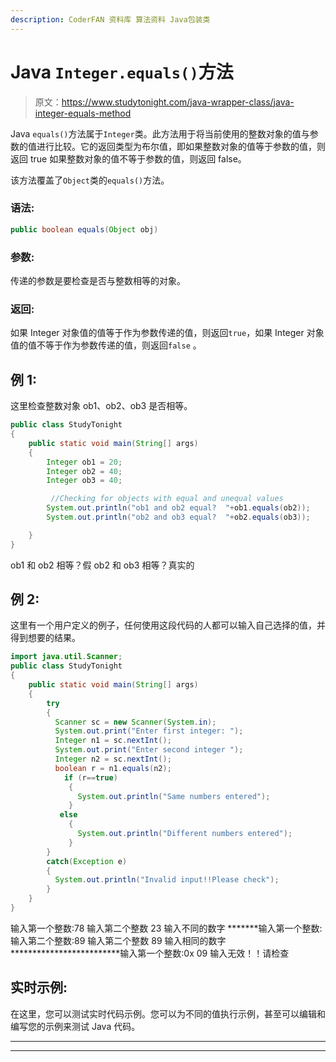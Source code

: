 ```yaml
---
description: CoderFAN 资料库 算法资料 Java包装类
---
```


# Java `Integer.equals()`方法

> 原文：<https://www.studytonight.com/java-wrapper-class/java-integer-equals-method>

Java `equals()`方法属于`Integer`类。此方法用于将当前使用的整数对象的值与参数的值进行比较。它的返回类型为布尔值，即如果整数对象的值等于参数的值，则返回 true 如果整数对象的值不等于参数的值，则返回 false。

该方法覆盖了`Object`类的`equals()`方法。

### 语法:

```java
public boolean equals(Object obj)
```

### 参数:

传递的参数是要检查是否与整数相等的对象。

### 返回:

如果 Integer 对象值的值等于作为参数传递的值，则返回`true`，如果 Integer 对象值的值不等于作为参数传递的值，则返回`false` 。

## 例 1:

这里检查整数对象 ob1、ob2、ob3 是否相等。

```java
public class StudyTonight 
{  
    public static void main(String[] args) 
    {          
        Integer ob1 = 20; 
        Integer ob2 = 40; 
        Integer ob3 = 40;  

         //Checking for objects with equal and unequal values
        System.out.println("ob1 and ob2 equal?  "+ob1.equals(ob2));  
        System.out.println("ob2 and ob3 equal?  "+ob2.equals(ob3));

    }  
} 
```

ob1 和 ob2 相等？假
ob2 和 ob3 相等？真实的

## 例 2:

这里有一个用户定义的例子，任何使用这段代码的人都可以输入自己选择的值，并得到想要的结果。

```java
import java.util.Scanner;  
public class StudyTonight 
{  
    public static void main(String[] args)
    {          
        try
        {
          Scanner sc = new Scanner(System.in);  
          System.out.print("Enter first integer: ");  
          Integer n1 = sc.nextInt();  
          System.out.print("Enter second integer ");  
          Integer n2 = sc.nextInt();  
          boolean r = n1.equals(n2);  
            if (r==true)
             {               
               System.out.println("Same numbers entered");  
             }  
           else
             {  
               System.out.println("Different numbers entered");  
             }
        }
        catch(Exception e)
        {
          System.out.println("Invalid input!!Please check");
        }
    }  
} 
```

输入第一个整数:78
输入第二个整数 23
输入不同的数字
*******输入第一个整数:
输入第二个整数:89
输入第二个整数 89
输入相同的数字
*************************输入第一个整数:0x 09
输入无效！！请检查

## 实时示例:

在这里，您可以测试实时代码示例。您可以为不同的值执行示例，甚至可以编辑和编写您的示例来测试 Java 代码。

* * *

* * *